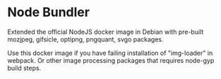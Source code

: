 # Node Bundler

Extended the official NodeJS docker image in Debian with
pre-built mozjpeg, gifsicle, optipng, pngquant, svgo packages.

Use this docker image if you have failing installation of
"img-loader" in webpack. Or other image processing packages
that requires node-gyp build steps.

